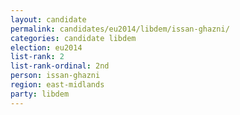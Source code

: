 ```yaml
---
layout: candidate
permalink: candidates/eu2014/libdem/issan-ghazni/
categories: candidate libdem
election: eu2014
list-rank: 2
list-rank-ordinal: 2nd
person: issan-ghazni
region: east-midlands
party: libdem
---
```

